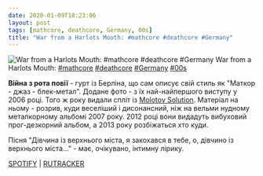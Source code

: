 ```yaml
---
date: 2020-01-09T18:23:06
layout: post
tags: [mathcore, deathcore, Germany, 00s]
title: "War from a Harlots Mouth: #mathcore #deathcore #Germany"
---
```

![War from a Harlots Mouth: #mathcore #deathcore #Germany](https://res.cloudinary.com/vast-space-unexplored/image/upload/photos/photo_850_09-01-2020_18-23-06.jpg)
War from a Harlots Mouth: [#mathcore](/tags/#mathcore) [#deathcore](/tags/#deathcore) [#Germany](/tags/#Germany) [#00s](/tags/#00s)

**Війна з рота повії** - гурт із Берліна, що сам описує свій стиль як &quot;Маткор - джаз - блек-метал&quot;. Додане фото - з їх най-найпершого виступу у 2006 році. Того ж року видали спліт із [Molotov Solution](/2020-01-09-molotov-solution--deathcore-grindcore-usa-nevada). Матеріал на ньому - розрив, куди веселіший і дисонансний, ніж на вельми нудному металкорному альбомі 2007 року. 2012 році вони видадуть вибуховий прог-дезкорний альбом, а 2013 року розбіжаться хто куди.

Пісня &quot;Дівчина із верхнього міста, я закохався в тебе, о, дівчино із верхнього міста...&quot; - має, очікувано, інтимну лірику.

[SPOTIFY](https://open.spotify.com/album/6mcm5UFG4iRVoV9YuV8Uhb) \| [RUTRACKER](https://rutracker.org/forum/viewtopic.php?t=3360346)